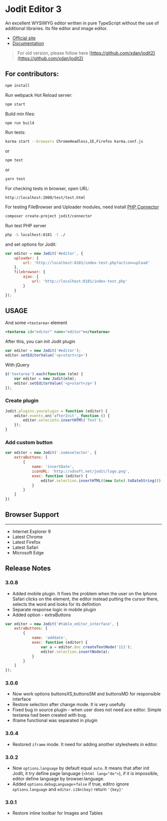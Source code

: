 # Jodit Editor 3
An excellent WYSIWYG editor written in pure TypeScript without the use of additional libraries. Its file editor and image editor.

 * [Official site](https://xdsoft.net/jodit/)
 * [Documentation](https://xdsoft.net/jodit/doc/)
 
> For old version, please follow here [https://github.com/xdan/jodit2](https://github.com/xdan/jodit2)

## For contributors:
```bash
npm install
```

Run webpack Hot Reload server:
```bash
npm start
```

Build min files:
```bash
npm run build
```

Run tests:
```bash
karma start --browsers ChromeHeadless,IE,Firefox karma.conf.js
```
or
```bash
npm test
```
or
```bash
yarn test
```

For checking tests in browser, open URL:
```
http://localhost:2000/test/test.html
```

For testing FileBrowser and Uploader modules, need install [PHP Connector](https://github.com/xdan/jodit-connectors)
```bash
composer create-project jodit/connector
```
Run test PHP server
```bash
php -S localhost:8181 -t ./
```

and set options for Jodit:
```javascript
var editor = new Jodit('#editor', {
    uploader: {
        url: 'http://localhost:8181/index-test.php?action=upload'
    },
    filebrowser: {
        ajax: {
            url: 'http://localhost:8181/index-test.php'
        }
    }
});
```

## USAGE

And some `<textarea>` element

```xml
<textarea id="editor" name="editor"></textarea>
```
After this, you can init Jodit plugin

```javascript
var editor = new Jodit('#editor');
editor.setEditorValue('<p>start</p>')
```

With jQuery
```javascript
$('textarea').each(function (elm) {
    var editor = new Jodit(elm);
    editor.setEditorValue('<p>start</p>')
});
```

### Create plugin

```javascript
Jodit.plugins.yourplugin = function (editor) {
    editor.events.on('afterInit', function () {
        editor.seleciotn.insertHTMl('Text');
    });
}
```

### Add custom button
```javascript
var editor = new Jodit('.someselector', {
    extraButtons: [
        {
            name: 'insertDate',
            iconURL: 'http://xdsoft.net/jodit/logo.png',
            exec: function (editor) {
                editor.selection.insertHTML((new Date).toDateString());
            }
        }
    ]
})
```

## Browser Support
______________________
* Internet Explorer 9
* Latest Chrome
* Latest Firefox
* Latest Safari
* Microsoft Edge


## Release Notes
### 3.0.8
* Added mobile plugin. It fixes the problem when the user on the Iphone Safari clicks on the element, the editor instead putting the cursor there, selects the word and looks for its definition
* Separate response logic in mobile plugin
* Added option - extraButtons
```javascript
var editor = new Jodit('#table_editor_interface', {
    extraButtons: [
        {
            name: 'adddate',
            exec: function (editor) {
                var a = editor.doc.createTextNode('111');
                editor.selection.insertNode(a);
            }
        }
    ]
});
```

### 3.0.6
 * Now work options buttonsXS,buttonsSM and buttonsMD for responsible interface
 * Restore selection after change mode. It is very usefully
 * Fixed bug in source plugin - when user does not need ace editor. Simple textarea had been created with bug.
 * Iframe functional was separated in plugin
 
### 3.0.4
 * Restored `iframe` mode. It need for adding another stylesheets in editor. 
### 3.0.2
 * Now `options`.`language` by default equal `auto`. It means that after init Jodit, it try define page language (`<html lang="de">`), if it is impossible, editor define language by browser.language.
 * Added `options`.`debugLanguage`=`false` if true, editro ignore `options`.`language` and `editor.i18n(key)` return `'{key}'`  
### 3.0.1
 * Restore inline toolbar for Images and Tables


